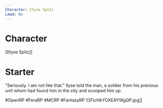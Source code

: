 ```yaml
---
Character: Ilyse Spitz
Lewd: No
---
```

# Character
[[Ilyse Spitz]]
# Starter
"Seriously. I am not like that." Ilyse told the man, a soldier from his previous unit whom had found him in the city and scooped him up.

#OpenRP #FeraRP #MCRP #FantasyRP
![[FicHkYOXEAYWgQP.jpg]]